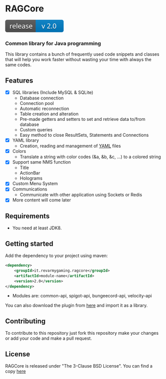 # RAGCore
[![GitHub version](https://github.com/TheDarkSword/RAGCore/blob/master/icons/maven.svg)](https://search.maven.org/search?q=ragcore)

### Common library for Java programming
This library contains a bunch of frequently used code snippets and classes that will
help you work faster without wasting your time with always the same codes.

## Features
- [x] SQL libraries (Include MySQL & SQLite)
    - Database connection
    - Connection pool
    - Automatic reconnection
    - Table creation and alteration
    - Pre-made getters and setters to set and retrieve data to/from database
    - Custom queries
    - Easy method to close ResultSets, Statements and Connections
- [x] YAML library
    - Creation, reading and management of [YAML](https://yaml.org/) files
- [x] Colors
    - Translate a string with color codes (&a, &b, &c, ...) to a colored string
- [x] Support same NMS function
    - Title
    - ActionBar
    - Holograms
- [x] Custom Menu System
- [x] Communications
    - Communicate with other application using Sockets or Redis
- [x] More content will come later

## Requirements
- You need at least JDK8.

## Getting started
Add the dependency to your project using maven:
```xml
<dependency>
    <groupId>it.revarmygaming.ragcore</groupId>
    <artifactId>module-name</artifactId>
    <version>2.0</version>
</dependency>
```
- Modules are: common-api, spigot-api, bungeecord-api, velocity-api

You can also download the plugin from [here](https://repo1.maven.org/maven2/it/revarmygaming/ragcore/plugin/2.0/plugin-2.0.jar) and import it as a library.

## Contributing
To contribute to this repository just fork this repository make your changes or add your code and make a pull request.

## License
RAGCore is released under "The 3-Clause BSD License". You can find a copy [here](https://github.com/TheDarkSword/RAGCore/blob/master/LICENSE)
